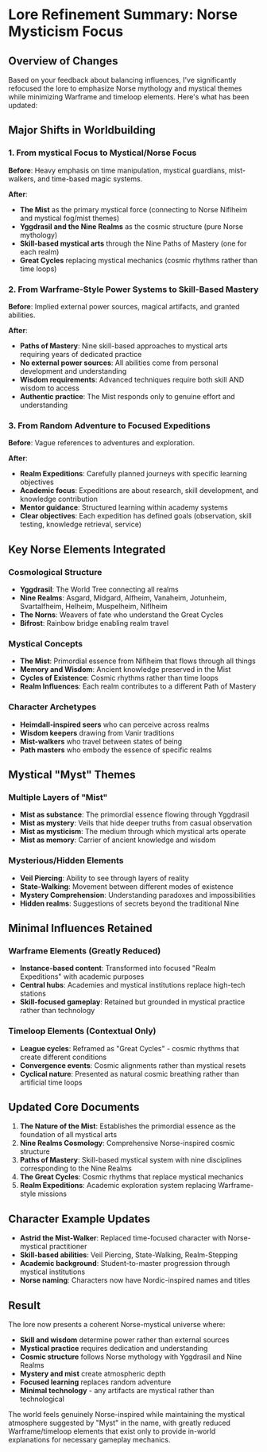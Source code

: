 # Lore Refinement Summary: Norse Mysticism Focus

## Overview of Changes

Based on your feedback about balancing influences, I've significantly refocused the lore to emphasize Norse mythology and mystical themes while minimizing Warframe and timeloop elements. Here's what has been updated:

## Major Shifts in Worldbuilding

### 1. From mystical Focus to Mystical/Norse Focus

**Before**: Heavy emphasis on time manipulation, mystical guardians, mist-walkers, and time-based magic systems.

**After**: 
- **The Mist** as the primary mystical force (connecting to Norse Niflheim and mystical fog/mist themes)
- **Yggdrasil and the Nine Realms** as the cosmic structure (pure Norse mythology)
- **Skill-based mystical arts** through the Nine Paths of Mastery (one for each realm)
- **Great Cycles** replacing mystical mechanics (cosmic rhythms rather than time loops)

### 2. From Warframe-Style Power Systems to Skill-Based Mastery

**Before**: Implied external power sources, magical artifacts, and granted abilities.

**After**:
- **Paths of Mastery**: Nine skill-based approaches to mystical arts requiring years of dedicated practice
- **No external power sources**: All abilities come from personal development and understanding
- **Wisdom requirements**: Advanced techniques require both skill AND wisdom to access
- **Authentic practice**: The Mist responds only to genuine effort and understanding

### 3. From Random Adventure to Focused Expeditions

**Before**: Vague references to adventures and exploration.

**After**:
- **Realm Expeditions**: Carefully planned journeys with specific learning objectives
- **Academic focus**: Expeditions are about research, skill development, and knowledge contribution
- **Mentor guidance**: Structured learning within academy systems
- **Clear objectives**: Each expedition has defined goals (observation, skill testing, knowledge retrieval, service)

## Key Norse Elements Integrated

### Cosmological Structure
- **Yggdrasil**: The World Tree connecting all realms
- **Nine Realms**: Asgard, Midgard, Alfheim, Vanaheim, Jotunheim, Svartalfheim, Helheim, Muspelheim, Niflheim
- **The Norns**: Weavers of fate who understand the Great Cycles
- **Bifrost**: Rainbow bridge enabling realm travel

### Mystical Concepts
- **The Mist**: Primordial essence from Niflheim that flows through all things
- **Memory and Wisdom**: Ancient knowledge preserved in the Mist
- **Cycles of Existence**: Cosmic rhythms rather than time loops
- **Realm Influences**: Each realm contributes to a different Path of Mastery

### Character Archetypes
- **Heimdall-inspired seers** who can perceive across realms
- **Wisdom keepers** drawing from Vanir traditions
- **Mist-walkers** who travel between states of being
- **Path masters** who embody the essence of specific realms

## Mystical "Myst" Themes

### Multiple Layers of "Mist"
- **Mist as substance**: The primordial essence flowing through Yggdrasil
- **Mist as mystery**: Veils that hide deeper truths from casual observation
- **Mist as mysticism**: The medium through which mystical arts operate
- **Mist as memory**: Carrier of ancient knowledge and wisdom

### Mysterious/Hidden Elements
- **Veil Piercing**: Ability to see through layers of reality
- **State-Walking**: Movement between different modes of existence
- **Mystery Comprehension**: Understanding paradoxes and impossibilities
- **Hidden realms**: Suggestions of secrets beyond the traditional Nine

## Minimal Influences Retained

### Warframe Elements (Greatly Reduced)
- **Instance-based content**: Transformed into focused "Realm Expeditions" with academic purposes
- **Central hubs**: Academies and mystical institutions replace high-tech stations
- **Skill-focused gameplay**: Retained but grounded in mystical practice rather than technology

### Timeloop Elements (Contextual Only)
- **League cycles**: Reframed as "Great Cycles" - cosmic rhythms that create different conditions
- **Convergence events**: Cosmic alignments rather than mystical resets
- **Cyclical nature**: Presented as natural cosmic breathing rather than artificial time loops

## Updated Core Documents

1. **The Nature of the Mist**: Establishes the primordial essence as the foundation of all mystical arts
2. **Nine Realms Cosmology**: Comprehensive Norse-inspired cosmic structure
3. **Paths of Mastery**: Skill-based mystical system with nine disciplines corresponding to the Nine Realms
4. **The Great Cycles**: Cosmic rhythms that replace mystical mechanics
5. **Realm Expeditions**: Academic exploration system replacing Warframe-style missions

## Character Example Updates

- **Astrid the Mist-Walker**: Replaced time-focused character with Norse-mystical practitioner
- **Skill-based abilities**: Veil Piercing, State-Walking, Realm-Stepping
- **Academic background**: Student-to-master progression through mystical institutions
- **Norse naming**: Characters now have Nordic-inspired names and titles

## Result

The lore now presents a coherent Norse-mystical universe where:
- **Skill and wisdom** determine power rather than external sources
- **Mystical practice** requires dedication and understanding
- **Cosmic structure** follows Norse mythology with Yggdrasil and Nine Realms
- **Mystery and mist** create atmospheric depth
- **Focused learning** replaces random adventure
- **Minimal technology** - any artifacts are mystical rather than technological

The world feels genuinely Norse-inspired while maintaining the mystical atmosphere suggested by "Myst" in the name, with greatly reduced Warframe/timeloop elements that exist only to provide in-world explanations for necessary gameplay mechanics.
